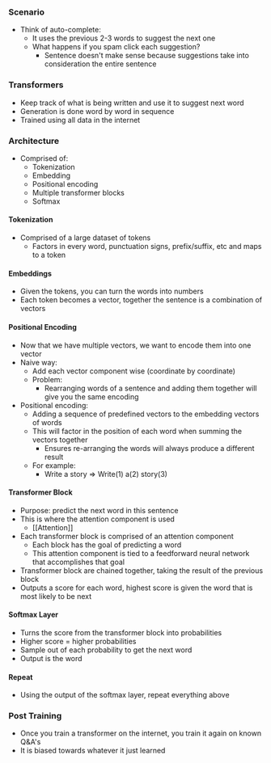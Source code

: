 ### Scenario
* Think of auto-complete:
	* It uses the previous 2-3 words to suggest the next one
	* What happens if you spam click each suggestion?
		* Sentence doesn't make sense because suggestions take into consideration the entire sentence
### Transformers 
* Keep track of what is being written and use it to suggest next word
* Generation is done word by word in sequence
* Trained using all data in the internet
### Architecture
*  Comprised of:
	* Tokenization
	* Embedding
	* Positional encoding
	* Multiple transformer blocks
	* Softmax
#### Tokenization
* Comprised of a large dataset of tokens
	* Factors in every word, punctuation signs, prefix/suffix, etc and maps to a token
#### Embeddings
* Given the tokens, you can turn the words into numbers
* Each token becomes a vector, together the sentence is a combination of vectors
#### Positional Encoding
* Now that we have multiple vectors, we want to encode them into one vector
* Naive way:
	* Add each vector component wise (coordinate by coordinate)
	* Problem:
		* Rearranging words of a sentence and adding them together will give you the same encoding
* Positional encoding:
	* Adding a sequence of predefined vectors to the embedding vectors of words
	* This will factor in the position of each word when summing the vectors together
		* Ensures re-arranging the words will always produce a different result
	* For example:
		* Write a story => Write(1) a(2) story(3)
#### Transformer Block
* Purpose: predict the next word in this sentence
* This is where the attention component is used
	* [[Attention]]
* Each transformer block is comprised of an attention component
	* Each block has the goal of predicting a word
	* This attention component is tied to a feedforward neural network that accomplishes that goal
* Transformer block are  chained together, taking the result of the previous block
* Outputs a score for each word, highest score is given the word that is most likely to be next
#### Softmax Layer
 * Turns the score from the transformer block into probabilities
 * Higher score = higher probabilities
 * Sample out of each probability to get the next word
 * Output is the word
#### Repeat
* Using the output of the softmax layer, repeat everything above
### Post Training
* Once you train a transformer on the internet, you train it again on known Q&A's
* It is biased towards whatever it just learned